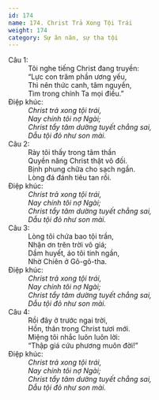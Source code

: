 ```yaml
---
id: 174
name: 174. Christ Trả Xong Tội Trái
weight: 174
category: Sự ăn năn, sự tha tội
---
```

<dl><dt>Câu 1:</dt><dd data-verse="1">Tôi nghe tiếng Christ đang truyền: <br/>“Lực con trăm phần ương yếu, <br/>Thì nên thức canh, tâm nguyền, <br/>Tìm trong chính Ta mọi điều.” </dd><dt>Điệp khúc:</dt><dd data-chorus="1"><em>Christ trả xong tội trái, <br/>Nay chính tôi nợ Ngài; <br/>Christ tẩy tâm dường tuyết chẳng sai, <br/>Dẫu tội đỏ như son mài. </em></dd><dt>Câu 2:</dt><dd data-verse="2">Rày tôi thấy trong tâm thần <br/>Quyền năng Christ thật vô đối. <br/>Bịnh phung chữa cho sạch ngần. <br/>Lòng đá đánh tiêu tan rồi. </dd><dt>Điệp khúc:</dt><dd data-chorus="1"><em>Christ trả xong tội trái, <br/>Nay chính tôi nợ Ngài; <br/>Christ tẩy tâm dường tuyết chẳng sai, <br/>Dẫu tội đỏ như son mài. </em></dd><dt>Câu 3:</dt><dd data-verse="3">Lòng tôi chứa bao tội trần, <br/>Nhận ơn trên trời vô giá; <br/>Dầm huyết, áo tôi tinh ngần, <br/>Nhờ Chiên ở Gô-gô-tha. </dd><dt>Điệp khúc:</dt><dd data-chorus="1"><em>Christ trả xong tội trái, <br/>Nay chính tôi nợ Ngài; <br/>Christ tẩy tâm dường tuyết chẳng sai, <br/>Dẫu tội đỏ như son mài. </em></dd><dt>Câu 4:</dt><dd data-verse="4">Rồi đây ở trước ngai trời, <br/>Hồn, thân trong Christ tươi mới. <br/>Miệng tôi nhắc luôn luôn lời: <br/>“Thập giá cứu phương muôn đời!” </dd><dt>Điệp khúc:</dt><dd data-chorus="1"><em>Christ trả xong tội trái, <br/>Nay chính tôi nợ Ngài; <br/>Christ tẩy tâm dường tuyết chẳng sai, <br/>Dẫu tội đỏ như son mài. </em></dd></dl>
